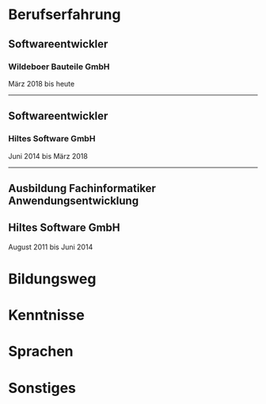 # Berufserfahrung

## Softwareentwickler
### Wildeboer Bauteile GmbH
März 2018 bis heute

* * *

## Softwareentwickler
### Hiltes Software GmbH
Juni 2014 bis März 2018

* * *

## Ausbildung Fachinformatiker Anwendungsentwicklung
## Hiltes Software GmbH
August 2011 bis Juni 2014

# Bildungsweg

# Kenntnisse

# Sprachen

# Sonstiges
